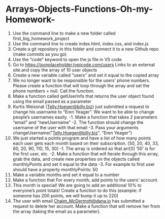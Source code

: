 # Arrays-Objects-Functions-Oh-my-Homework-
1. Use the command line to make a new folder called first_big_homework_project
2. Use the command line to create index.html, index.css, and index.js
3. Create a git repository in this folder and connect it to a new Github repo (make commits as you go)
4. Use the “code” keyword to open the js file in VS code
5. Go to https://jsonplaceholder.typicode.com/users Links to an external site.and copy the array of 10 user objects
6. Create a new variable called “users” and set it equal to the copied array
7. We no longer want to be responsible for the users’ phone numbers. Please create a function that will loop through the array and set the phone numbers = null. Call the function.
8. Make a function called getUserInfo that returns the user object found using the email passed as a parameter
9. Kurtis Weissnat (Telly.Hoeger@billy.biz)  just submitted a request to change his username to “Eren Yeager”. We want to be able to change people’s usernames easily. 
-1. Make a function that takes 2 parameters “email” and “newUsername”
-2. The function should change the username of the user with that email
-3. Pass your arguments changeUsername("Telly.Hoeger@billy.biz", “Eren Yeager”)
10. We just started a points program and have a list of how many points each user gets each month based on their subscription. [50, 20, 40, 33, 60, 20, 90, 110, 15, 30] 
-1. The array is ordered so that arr[0] ‘50’ is for the first user, etc.
-2. Make a function that will Iterate through this array, grab the data, and create new properties on the objects called monthlyPoints and set it equal to the data
-3. For example to first user should have a property monthlyPoints: 50
11. Make a variable months and set it equal to a number
12. Make a function that For every month, add points to the users’ account.
13. This month is special! We are going to add an additional 10% to everyone’s point totals! Create a function to do this (example: if someone has 200 points, we will bump it up to 220)
14. The user with email Chaim_McDermott@dana.io has submitted a request to delete her account. Make a function that will remove her from the array (taking the email as a parameter).
